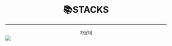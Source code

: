# <center>**📚STACKS** </center>
*****
<center>가운데</center> 
<img src="https://img.shields.io/badge/Python-3776AB?style=for-the-badge&logo=Python&logoColor=white">
